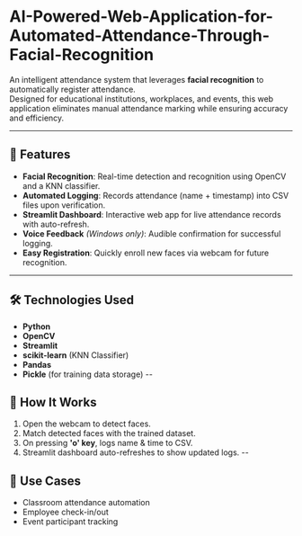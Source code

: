 # AI-Powered-Web-Application-for-Automated-Attendance-Through-Facial-Recognition

An intelligent attendance system that leverages **facial recognition** to automatically register attendance.  
Designed for educational institutions, workplaces, and events, this web application eliminates manual attendance marking while ensuring accuracy and efficiency.

---

## 📌 Features

- **Facial Recognition**: Real-time detection and recognition using OpenCV and a KNN classifier.
- **Automated Logging**: Records attendance (name + timestamp) into CSV files upon verification.
- **Streamlit Dashboard**: Interactive web app for live attendance records with auto-refresh.
- **Voice Feedback** *(Windows only)*: Audible confirmation for successful logging.
- **Easy Registration**: Quickly enroll new faces via webcam for future recognition.

---

## 🛠️ Technologies Used

- **Python**
- **OpenCV**
- **Streamlit**
- **scikit-learn** (KNN Classifier)
- **Pandas**
- **Pickle** (for training data storage)
--

## 📌 How It Works

1. Open the webcam to detect faces.
2. Match detected faces with the trained dataset.
3. On pressing **'o' key**, logs name & time to CSV.
4. Streamlit dashboard auto-refreshes to show updated logs.
--
## 📖 Use Cases

- Classroom attendance automation
- Employee check-in/out
- Event participant tracking
